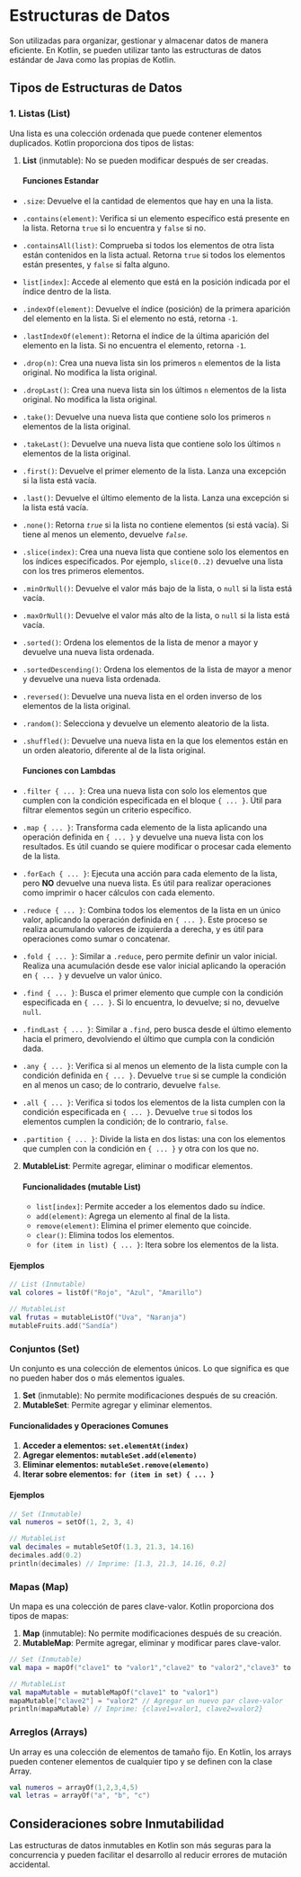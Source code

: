 # Estructuras de Datos

Son utilizadas para organizar, gestionar y almacenar datos de manera eficiente. En Kotlin, se pueden utilizar tanto las estructuras de datos estándar de Java como las propias de Kotlin.

## Tipos de Estructuras de Datos

### 1. Listas (List)

Una lista es una colección ordenada que puede contener elementos duplicados. Kotlin proporciona dos tipos de listas:

1. **List** (inmutable): No se pueden modificar después de ser creadas.

   #### Funciones Estandar
  - `.size`: Devuelve el la cantidad de elementos que hay en una la lista.
  - `.contains(element)`: Verifica si un elemento específico está presente en la lista. Retorna ``true`` si lo encuentra y ``false`` si no.
  - `.containsAll(list)`: Comprueba si todos los elementos de otra lista están contenidos en la lista actual. Retorna ``true`` si todos los elementos están presentes, y ``false`` si falta alguno.
  - `list[index]`: Accede al elemento que está en la posición indicada por el índice dentro de la lista.
  - `.indexOf(element)`: Devuelve el índice (posición) de la primera aparición del elemento en la lista. Si el elemento no está, retorna ``-1``.
  - `.lastIndexOf(element)`: Retorna el índice de la última aparición del elemento en la lista. Si no encuentra el elemento, retorna ``-1``.
  - `.drop(n)`: Crea una nueva lista sin los primeros `n` elementos de la lista original. No modifica la lista original.
  - `.dropLast()`: Crea una nueva lista sin los últimos `n` elementos de la lista original. No modifica la lista original.
  - `.take()`: Devuelve una nueva lista que contiene solo los primeros `n` elementos de la lista original.
  - `.takeLast()`: Devuelve una nueva lista que contiene solo los últimos `n` elementos de la lista original.
  - `.first()`: Devuelve el primer elemento de la lista. Lanza una excepción si la lista está vacía.
  - `.last()`: Devuelve el último elemento de la lista. Lanza una excepción si la lista está vacía.
  - `.none()`: Retorna _`true`_ si la lista no contiene elementos (si está vacía). Si tiene al menos un elemento, devuelve _`false`_.
  - `.slice(index)`: Crea una nueva lista que contiene solo los elementos en los índices especificados. Por ejemplo, `slice(0..2)` devuelve una lista con los tres primeros elementos.
  - `.minOrNull()`: Devuelve el valor más bajo de la lista, o ``null`` si la lista está vacía.
  - `.maxOrNull()`: Devuelve el valor más alto de la lista, o ``null`` si la lista está vacía.
  - `.sorted()`: Ordena los elementos de la lista de menor a mayor y devuelve una nueva lista ordenada.
  - `.sortedDescending()`: Ordena los elementos de la lista de mayor a menor y devuelve una nueva lista ordenada.
  - `.reversed()`: Devuelve una nueva lista en el orden inverso de los elementos de la lista original.
  - `.random()`: Selecciona y devuelve un elemento aleatorio de la lista.
  - `.shuffled()`: Devuelve una nueva lista en la que los elementos están en un orden aleatorio, diferente al de la lista original.

      #### Funciones con Lambdas
   - `.filter { ... }`: Crea una nueva lista con solo los elementos que cumplen con la condición especificada en el bloque ``{ ... }``. Útil para filtrar elementos según un criterio específico.
   - `.map { ... }`: Transforma cada elemento de la lista aplicando una operación definida en ``{ ... }`` y devuelve una nueva lista con los resultados. Es útil cuando se quiere modificar o procesar cada elemento de la lista.
   - `.forEach { ... }`:  Ejecuta una acción para cada elemento de la lista, pero **NO** devuelve una nueva lista. Es útil para realizar operaciones como imprimir o hacer cálculos con cada elemento.
   - `.reduce { ... }`: Combina todos los elementos de la lista en un único valor, aplicando la operación definida en ``{ ... }``. Este proceso se realiza acumulando valores de izquierda a derecha, y es útil para operaciones como sumar o concatenar.
   - `.fold { ... }`: Similar a ``.reduce``, pero permite definir un valor inicial. Realiza una acumulación desde ese valor inicial aplicando la operación en ``{ ... }`` y devuelve un valor único.
   - `.find { ... }`: Busca el primer elemento que cumple con la condición especificada en ``{ ... }``. Si lo encuentra, lo devuelve; si no, devuelve ``null``.
   - `.findLast { ... }`: Similar a ``.find``, pero busca desde el último elemento hacia el primero, devolviendo el último que cumpla con la condición dada.
   - `.any { ... }`: Verifica si al menos un elemento de la lista cumple con la condición definida en ``{ ... }``. Devuelve ``true`` si se cumple la condición en al menos un caso; de lo contrario, devuelve ``false``.
   - `.all { ... }`: Verifica si todos los elementos de la lista cumplen con la condición especificada en ``{ ... }``. Devuelve ``true`` si todos los elementos cumplen la condición; de lo contrario, ``false``.
   - `.partition { ... }`: Divide la lista en dos listas: una con los elementos que cumplen con la condición en ``{ ... }`` y otra con los que no.

2. **MutableList**: Permite agregar, eliminar o modificar elementos.

   #### Funcionalidades (mutable List)
   - `list[index]`: Permite acceder a los elementos dado su índice.
   - `add(element)`: Agrega un elemento al final de la lista.
   - `remove(element)`: Elimina el primer elemento que coincide.
   - `clear()`: Elimina todos los elementos.
   - `for (item in list) { ... }`: Itera sobre los elementos de la lista.

#### Ejemplos 
```kotlin
// List (Inmutable)
val colores = listOf("Rojo", "Azul", "Amarillo")

// MutableList
val frutas = mutableListOf("Uva", "Naranja")
mutableFruits.add("Sandía")
```

### Conjuntos (Set)

Un conjunto es una colección de elementos únicos. Lo que significa es que no pueden haber dos o más elementos iguales.

1. **Set** (inmutable): No permite modificaciones después de su creación.
2. **MutableSet**: Permite agregar y eliminar elementos.

#### Funcionalidades y Operaciones Comunes


1. **Acceder a elementos: `set.elementAt(index)`**
2. **Agregar elementos: `mutableSet.add(elemento)`**
3. **Eliminar elementos: `mutableSet.remove(elemento)`**
4. **Iterar sobre elementos: `for (item in set) { ... }`**

#### Ejemplos

```kotlin
// Set (Inmutable)
val numeros = setOf(1, 2, 3, 4)

// MutableList
val decimales = mutableSetOf(1.3, 21.3, 14.16)
decimales.add(0.2)
println(decimales) // Imprime: [1.3, 21.3, 14.16, 0.2]
```

### Mapas (Map)

Un mapa es una colección de pares clave-valor. Kotlin proporciona dos tipos de mapas:

1. **Map** (inmutable): No permite modificaciones después de su creación.
2. **MutableMap**: Permite agregar, eliminar y modificar pares clave-valor.

```kotlin
// Set (Inmutable)
val mapa = mapOf("clave1" to "valor1","clave2" to "valor2","clave3" to "valor3")

// MutableList
val mapaMutable = mutableMapOf("clave1" to "valor1")
mapaMutable["clave2"] = "valor2" // Agregar un nuevo par clave-valor
println(mapaMutable) // Imprime: {clave1=valor1, clave2=valor2}
```

### Arreglos (Arrays)

Un array es una colección de elementos de tamaño fijo. En Kotlin, los arrays pueden contener elementos de cualquier tipo y se definen con la clase Array.

```kotlin
val numeros = arrayOf(1,2,3,4,5)
val letras = arrayOf("a", "b", "c")
```

## Consideraciones sobre Inmutabilidad

Las estructuras de datos inmutables en Kotlin son más seguras para la concurrencia y pueden facilitar el desarrollo al reducir errores de mutación accidental.
